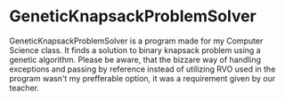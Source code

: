 # GeneticKnapsackProblemSolver

GeneticKnapsackProblemSolver is a program made for my Computer Science class. It finds a solution to binary knapsack problem using a genetic algorithm.
Please be aware, that the bizzare way of handling exceptions and passing by reference instead of utilizing RVO used in the program wasn't my prefferable option, 
it was a requirement given by our teacher.
